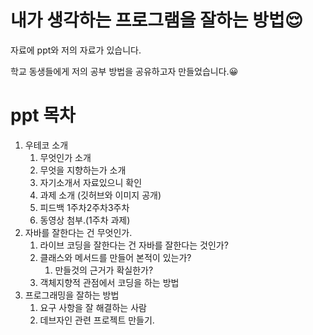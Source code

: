 # 내가 생각하는 프로그램을 잘하는 방법😌

자료에 ppt와 저의 자료가 있습니다. 



학교 동생들에게 저의 공부 방법을 공유하고자 만들었습니다.😀



# ppt 목차

1. 우테코 소개
   1. 무엇인가 소개
   2. 무엇을 지향하는가 소개
   3. 자기소개서 자료있으니 확인
   4. 과제 소개 (깃허브와 이미지 공개)
   5. 피드백 1주차2주차3주차
   6. 동영상 첨부.(1주차 과제)
2. 자바를 잘한다는 건 무엇인가.
   1. 라이브 코딩을 잘한다는 건 자바를 잘한다는 것인가?
   2. 클래스와 메서드를 만들어 본적이 있는가?
      1. 만들것의 근거가 확실한가?
   3. 객체지향적 관점에서 코딩을 하는 방법
3. 프로그래밍을 잘하는 방법 
   1. 요구 사항을 잘 해결하는 사람
   2. 데브자인 관련 프로젝트 만들기.
